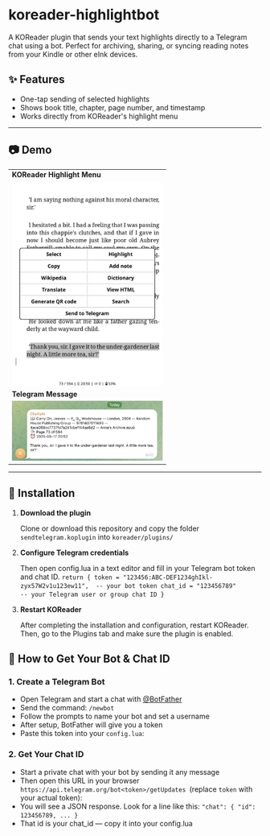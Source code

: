 # koreader-highlightbot
A KOReader plugin that sends your text highlights directly to a Telegram chat using a bot. Perfect for archiving, sharing, or syncing reading notes from your Kindle or other eInk devices.

## ✨ Features

- One-tap sending of selected highlights
- Shows book title, chapter, page number, and timestamp
- Works directly from KOReader's highlight menu

---

## 📷 Demo

<table>
  <tr>
    <td><strong>KOReader Highlight Menu</strong></td>
  </tr>
  <tr>
    <td><img src="screenshots/koreader.png" width="300"></td>
  </tr>
  <tr>
    <td><strong>Telegram Message</strong></td>
  </tr>
  <tr>
    <td><img src="screenshots/tg_message.png" width="300"></td>
  </tr>
</table>

---

## 🚀 Installation

1. **Download the plugin**

   Clone or download this repository and copy the folder `sendtelegram.koplugin` into `koreader/plugins/`

2. **Configure Telegram credentials**

    Then open config.lua in a text editor and fill in your Telegram bot token and chat ID.
    `return {
        token = "123456:ABC-DEF1234ghIkl-zyx57W2v1u123ew11",  -- your bot token
        chat_id = "123456789"                                 -- your Telegram user or group chat ID
    }`

3. **Restart KOReader**
    
    After completing the installation and configuration, restart KOReader.
    Then, go to the Plugins tab and make sure the plugin is enabled.


## 🤖 How to Get Your Bot & Chat ID

### 1. Create a Telegram Bot

- Open Telegram and start a chat with [@BotFather](https://t.me/BotFather)
- Send the command:  `/newbot`
- Follow the prompts to name your bot and set a username
- After setup, BotFather will give you a token
- Paste this token into your `config.lua`:

### 2. Get Your Chat ID

- Start a private chat with your bot by sending it any message
- Then open this URL in your browser `https://api.telegram.org/bot<token>/getUpdates
`(replace `token` with your actual token):
- You will see a JSON response. Look for a line like this: `"chat": { "id": 123456789, ... }`
- That id is your chat_id — copy it into your config.lua
